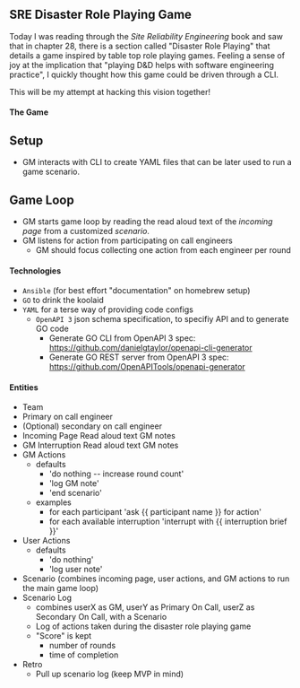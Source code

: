 ## SRE Disaster Role Playing Game

Today I was reading through the _Site Reliability Engineering_ book and saw that in chapter 28, there is a section called "Disaster Role Playing" that details a game inspired by table top role playing games. Feeling a sense of joy at the implication that "playing D&D helps with software engineering practice", I quickly thought how this game could be driven through a CLI.

This will be my attempt at hacking this vision together!

#### The Game

Setup
---
- GM interacts with CLI to create YAML files that can be later used to run a game scenario.

Game Loop
---
- GM starts game loop by reading the read aloud text of the _incoming page_ from a customized _scenario_.
- GM listens for action from participating on call engineers
    - GM should focus collecting one action from each engineer per round

#### Technologies

- `Ansible` (for best effort "documentation" on homebrew setup)
- `GO` to drink the koolaid
- `YAML` for a terse way of providing code configs
  - `OpenAPI 3` json schema specification, to specifiy API and to generate GO code
    - Generate GO CLI from OpenAPI 3 spec: https://github.com/danielgtaylor/openapi-cli-generator
    - Generate GO REST server from OpenAPI 3 spec: https://github.com/OpenAPITools/openapi-generator

#### Entities

- Team
- Primary on call engineer
- (Optional) secondary on call engineer
- Incoming Page
    Read aloud text
    GM notes
- GM Interruption
    Read aloud text
    GM notes
- GM Actions
  - defaults
    - 'do nothing -- increase round count'
    - 'log GM note'
    - 'end scenario'
  - examples
    - for each participant 'ask {{ participant name }} for action'
    - for each available interruption 'interrupt with {{ interruption brief }}'
- User Actions
  - defaults
    - 'do nothing'
    - 'log user note'
- Scenario (combines incoming page, user actions, and GM actions to run the main game loop)
- Scenario Log
  - combines userX as GM, userY as Primary On Call, userZ as Secondary On Call, with a Scenario
  - Log of actions taken during the disaster role playing game
  - "Score" is kept
    - number of rounds
    - time of completion
- Retro
  - Pull up scenario log (keep MVP in mind)

